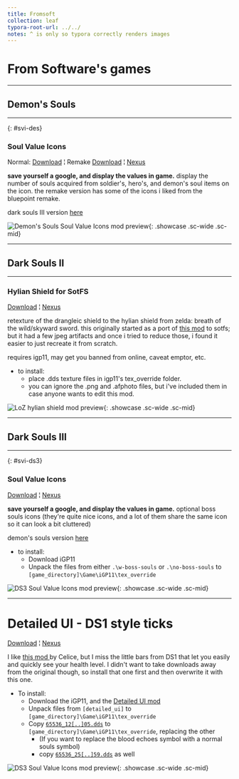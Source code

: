 ```yaml
---
title: Fromsoft
collection: leaf
typora-root-url: ../../
notes: ^ is only so typora correctly renders images
---
```


# From Software's games

---

## Demon's Souls

---

{: #svi-des}

### Soul Value Icons

Normal: [Download](/assets/zips/games/mods/des/soul-values.7z) ¦ Remake [Download](/assets/zips/games/mods/des/soul-values-remake.7z) ¦  [Nexus](https://www.nexusmods.com/demonssouls/mods/51)

**save yourself a google, and display the values in game.** display the number of souls acquired from soldier's, hero's, and demon's soul items on the icon. the remake version has some of the icons i liked from the bluepoint remake.

dark souls III version [here](#svi-ds3)

![Demon's Souls Soul Value Icons mod preview](https://staticdelivery.nexusmods.com/mods/2952/images/51/51-1629380579-218465990.png){: .showcase .sc-wide .sc-mid}

---

## Dark Souls II

---

### Hylian Shield for SotFS

[Download](/assets/zips/games/mods/ds2/hylian-shield-sotfs.7z) ¦  [Nexus](https://www.nexusmods.com/darksouls2/mods/967)

retexture of the drangleic  shield to the hylian shield from zelda: breath of the wild/skyward  sword. this originally started as a port of [this mod](https://www.nexusmods.com/darksouls2/mods/227) to sotfs; but it had a few jpeg artifacts and once i tried to reduce those, i found it easier to just recreate it from scratch.

requires igp11, may get you banned from online, caveat emptor, etc.

* to install:
	* place .dds texture files in igp11's tex_override folder.
	* you can ignore the .png and .afphoto files, but i've included them in case anyone wants to edit this mod.

![LoZ hylian shield mod preview](https://staticdelivery.nexusmods.com/mods/482/images/967/967-1620957422-1177216556.jpeg){: .showcase .sc-wide .sc-mid}

---

## Dark Souls III

---

{: #svi-ds3}

### Soul Value Icons

[Download](/assets/zips/games/mods/ds3/soul-values.7z) ¦  [Nexus](https://www.nexusmods.com/darksouls3/mods/1022)

**save yourself a google, and display the values in game.** optional boss souls icons (they're quite nice icons, and a lot of them share the same icon so it can look a bit cluttered)

demon's souls version [here](#svi-des)

* to install:
	* Download iGP11
	* Unpack the files from either `.\w-boss-souls` or `.\no-boss-souls` to `[game_directory]\Game\iGP11\tex_override`

![DS3 Soul Value Icons mod preview](https://staticdelivery.nexusmods.com/mods/1392/images/1022/1022-1628869927-1062801881.jpeg){: .showcase .sc-wide .sc-mid}

---

# Detailed UI - DS1 style ticks

[Download](/assets/zips/games/mods/ds3/detailed-ui-w-ticks.7z) ¦  [Nexus](https://www.nexusmods.com/darksouls3/mods/1015)

I like [this mod ](https://www.nexusmods.com/darksouls3/mods/91)by Celice, but﻿ I miss the little bars from DS1 that let you easily and quickly see your health level. I didn't want to take downloads away from the original though, so install that one first and then overwrite it  with this one.

- To install:
  - Download the iGP11, and the [Detailed UI mod](https://www.nexusmods.com/darksouls3/mods/91)﻿
  - Unpack files from `[detailed_ui]` to `[game_directory]\Game\iGP11\tex_override`
  - Copy [`65536_12[..]05.dds`]( "65536_12831202783399872305.dds") to `[game_directory]\Game\iGP11\tex_override`, replacing the other
    - ﻿(If you want to replace the blood echoes symbol with a normal souls symbol)
    - ﻿copy [`65536_25[..]59.dds`]( "65536_2579900381049114659.dds") as well

![DS3 Soul Value Icons mod preview](https://staticdelivery.nexusmods.com/mods/1392/images/1015/1015-1628547210-1550448456.png){: .showcase .sc-wide .sc-mid}

